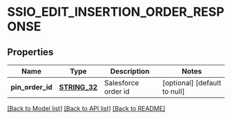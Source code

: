 # SSIO_EDIT_INSERTION_ORDER_RESPONSE

## Properties
Name | Type | Description | Notes
------------ | ------------- | ------------- | -------------
**pin_order_id** | [**STRING_32**](STRING_32.md) | Salesforce order id | [optional] [default to null]

[[Back to Model list]](../README.md#documentation-for-models) [[Back to API list]](../README.md#documentation-for-api-endpoints) [[Back to README]](../README.md)


